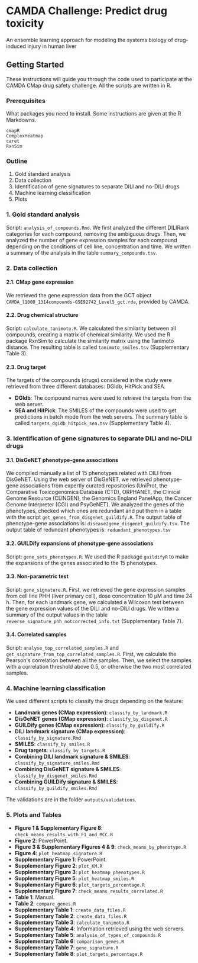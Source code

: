 # CAMDA Challenge: Predict drug toxicity
An ensemble learning approach for modeling the systems biology of drug-induced injury in human liver

## Getting Started

These instructions will guide you through the code used to participate at the CAMDA CMap drug safety challenge. All the scripts are written in R.

### Prerequisites

What packages you need to install. Some instructions are given at the R Markdowns.

```
cmapR
ComplexHeatmap
caret
RxnSim
```

### Outline

1. Gold standard analysis
2. Data collection
3. Identification of gene signatures to separate DILI and no-DILI drugs
4. Machine learning classification
5. Plots


### 1. Gold standard analysis

Script: `analysis_of_compounds.Rmd`.
We first analyzed the different DILIRank categories for each compound, removing the ambiguous drugs. Then, we analyzed the number of gene expression samples for each compound depending on the conditions of cell line, concentration and time. We written a summary of the analysis in the table `summary_compounds.tsv`.


### 2. Data collection

#### 2.1. CMap gene expression

We retrieved the gene expression data from the GCT object `CAMDA_l1000_1314compounds-GSE92742_Level5_gct.rda`, provided by CAMDA.

#### 2.2. Drug chemical structure

Script: `calculate_tanimoto.R`.
We calculated the similarity between all compounds, creating a matrix of chemical similarity. We used the R package RxnSim to calculate the similarity matrix using the Tanimoto distance.
The resulting table is called `tanimoto_smiles.tsv` (Supplementary Table 3).

#### 2.3. Drug target

The targets of the compounds (drugs) considered in the study were retrieved from three different databases: DGIdb, HitPick and SEA. 
* **DGIdb**: The compound names were used to retrieve the targets from the web server.
* **SEA and HitPick**: The SMILES of the compounds were used to get predictions in batch mode from the web servers.
The summary table is called `targets_dgidb_hitpick_sea.tsv` (Supplementary Table 4).

### 3. Identification of gene signatures to separate DILI and no-DILI drugs

#### 3.1. DisGeNET phenotype-gene associations
We compiled manually a list of 15 phenotypes related with DILI from DisGeNET.
Using the web server of DisGeNET, we retrieved phenotype-gene associations from expertly curated repositories (UniProt, the Comparative Toxicogenomics Database (CTD), ORPHANET, the Clinical Genome Resource (CLINGEN), the Genomics England PanelApp, the Cancer Genome Interpreter (CGI) and PsyGeNET).
We analyzed the genes of the phenotypes, checked which ones are redundant and put them in a table with the script `get_genes_from_disgenet_guildify.R`.
The output table of phenotype-gene associations is: `disease2gene_disgenet_guildify.tsv`.
The output table of redundant phenotypes is: `redundant_phenotypes.tsv`

#### 3.2. GUILDify expansions of phenotype-gene associations
Script: `gene_sets_phenotypes.R`.
We used the R package `guildifyR` to make the expansions of the genes associated to the 15 phenotypes. 

#### 3.3. Non-parametric test
Script: `gene_signature.R`.
First, we retrieved the gene expression samples from cell line PHH (liver primary cell), dose concentration 10 µM and time 24 h. 
Then, for each landmark gene, we calculated a Wilcoxon test between the gene expression values of the DILI and no-DILI drugs. We written a summary of the output values in the table `reverse_signature_phh_notcorrected_info.txt` (Supplementary Table 7).

#### 3.4. Correlated samples
Script: `analyse_top_correlated_samples.R` and `get_signature_from_top_correlated_samples.R`.
First, we calculate the Pearson's correlation between all the samples.
Then, we select the samples with a correlation threshold above 0.5, or otherwise the two most correlated samples.


### 4. Machine learning classification

We used different scripts to classify the drugs depending on the feature:

* **Landmark genes (CMap expression)**: `classify_by_landmark.R`
* **DisGeNET genes (CMap expression)**: `classify_by_disgenet.R`
* **GUILDify genes (CMap expression)**: `classify_by_guildify.R`
* **DILI landmark signature (CMap expression)**: `classify_by_signature.Rmd`
* **SMILES**: `classify_by_smiles.R`
* **Drug targets**: `classify_by_targets.R`
* **Combining DILI landmark signature & SMILES**: `classify_by_signature_smiles.Rmd`
* **Combining DisGeNET signature & SMILES**: `classify_by_disgenet_smiles.Rmd`
* **Combining GUILDify signature & SMILES**: `classify_by_guildify_smiles.Rmd`

The validations are in the folder `outputs/validations`.


### 5. Plots and Tables

* **Figure 1 & Supplementary Figure 8**: `check_means_results_with_F1_and_MCC.R`
* **Figure 2**: PowerPoint.
* **Figure 3 & Supplementary Figures 4 & 9**: `check_means_by_phenotype.R`
* **Figure 4**: `plot_heatmap_signature.R`
* **Supplementary Figure 1**: PowerPoint.
* **Supplementary Figure 2**: `plot_KM.R`
* **Supplementary Figure 3**: `plot_heatmap_phenotypes.R`
* **Supplementary Figure 5**: `plot_heatmap_smiles.R`
* **Supplementary Figure 6**: `plot_targets_percentage.R`
* **Supplementary Figure 7**: `check_means_results_correlated.R`
* **Table 1**: Manual.
* **Table 2**: `compare_genes.R`
* **Supplementary Table 1**: `create_data_files.R`
* **Supplementary Table 2**: `create_data_files.R`
* **Supplementary Table 3**: `calculate_tanimoto.R`
* **Supplementary Table 4**: Information retrieved using the web servers.
* **Supplementary Table 5**: `analysis_of_types_of_compounds.R`
* **Supplementary Table 6**: `comparison_genes.R`
* **Supplementary Table 7**: `gene_signature.R`
* **Supplementary Table 8**: `plot_targets_percentage.R`


